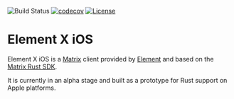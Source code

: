 ![Build Status](https://img.shields.io/github/workflow/status/vector-im/element-x-ios/Tests?style=flat-square)
[![codecov](https://codecov.io/gh/vector-im/element-x-ios/branch/develop/graph/badge.svg?token=AVIJB2MJU2)](https://codecov.io/gh/vector-im/element-x-ios)
[![License](https://img.shields.io/badge/License-Apache%202.0-yellowgreen.svg?style=flat-square)](https://opensource.org/licenses/Apache-2.0)

# Element X iOS

Element X iOS is a [Matrix](https://matrix.org/) client provided by [Element](https://element.io/) and based on the [Matrix Rust SDK](https://github.com/matrix-org/matrix-rust-sdk).

It is currently in an alpha stage and built as a prototype for Rust support on Apple platforms.
